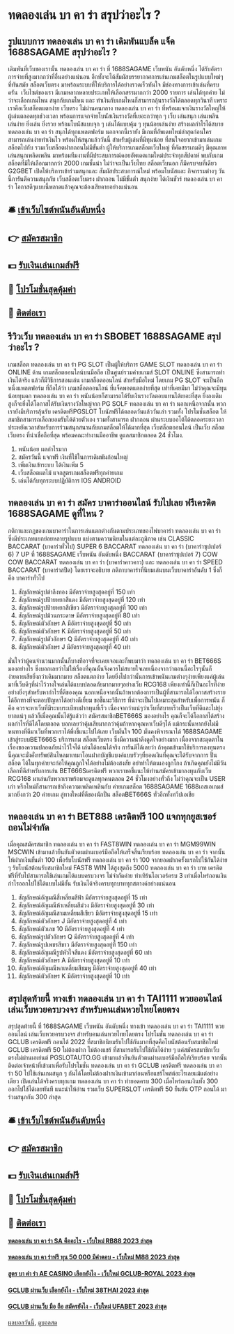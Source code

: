 # ทดลองเล่น บา คา ร่า สรุปว่าอะไร ?
## รูปแบบการ ทดลองเล่น บา คา ร่า เดิมพันแบล็ค แจ็ค 1688SAGAME สรุปว่าอะไร ?
เดิมพันที่เว็บของเรานั้น ทดลองเล่น บา คา ร่า ที่ 1688SAGAME เว็บพนัน อันดับหนึ่ง ได้รับอัตราการจ่ายที่สูงมากกว่าที่อื่นอย่างแน่นอน อีกทั้งจะได้สัมผัสบรรยากาศการเล่นเกมสล็อตในรูปแบบใหม่ๆ ที่ทันสมัย สล็อตเว็บตรง มาพร้อมระบบที่ให้บริการได้อย่างรวดเร็วทันใจ มีช่องทางการเข้าเล่นที่ครบครัน  เว็บไซต์ของเรา มีเกมหลากหลายประเภทให้เลือกสรรมากกว่า 2000 รายการ เล่นได้ทุกค่าย ไม่ว่าจะเลือกเกมไหน สนุกกับเกมไหน และ ทำเงินกับเกมไหนก็สามารถลุ้นรางวัลได้ตลอดทุกวินาที เพราะเราคือเว็บสล็อตแตกง่าย เว็บตรง ไม่ผ่านคนกลาง ทดลองเล่น บา คา ร่า ที่พร้อมแจกเงินรางวัลใหญ่ให้ผู้เล่นตลอดทุกช่วงเวลา พร้อมการแจกจ่ายโบนัสเงินรางวัลที่เยอะกว่าทุก ๆ เว็บ เล่นสนุก เล่นเพลิน เล่นง่าย ยิ่งเล่น ยิ่งรวย พร้อมโบนัสแบบจุก ๆ เล่นได้แบบคุ้ม ๆ ทุนน้อยเล่นง่าย สร้างผลกำไรได้สบาย ทดลองเล่น บา คา ร่า สนุกได้ทุกแพลตฟอร์ม นอกจากนี้เรายัง มีเกมที่อัพเดทใหม่ล่าสุดก่อนใคร สามารถเล่นง่ายทำเงินไว พร้อมให้สนุกแล้ววันนี้
สำหรับผู้เล่นที่มีทุนน้อย ที่สนใจอยากเข้ามาเล่นเกมสล็อตไปกับ รวมเว็บสล็อตฝากถอนไม่มีขั้นต่ำ ผู้ให้บริการเกมสล็อตเว็บใหญ่ ที่คัดสรรเกมดีๆ มีคุณภาพ เล่นสนุกเพลิดเพลิน มาพร้อมทีมงานที่มีประสบการณ์คอยอัพเดตเกมใหม่ประจำทุกสัปดาห์ พบกับเกมสล็อตที่มีให้เลือกมากกว่า 2000 เกมชั้นนำ ไม่ว่าจะเป็นเว็บไทย สล็อตเว็บนอก ก็มีครบจบที่เดียว G2GBET เปิดให้บริการเข้าร่วมสนุกและ สัมผัสประสบการณ์ใหม่ พร้อมโบนัสและ กิจกรรมต่างๆ วันนี้การันตีความสนุกกับ เว็บสล็อตเว็บตรง ฝากถอน ไม่มีขั้นต่ำ สนุกง่าย ได้เงินชัวร์ ทดลองเล่น บา คา ร่า โอกาสดีๆแบบนี้พลาดแล้วคุณจะต้องเสียดายอย่างแน่นอน

## 🛎 [เข้าเว็บไซต์พนันอันดับหนึ่ง](https://bit.ly/3SdLNi2)
## 👉 [สมัครสมาชิก](https://bit.ly/3SdLNi2)
## 💵 [รับเงินเล่นเกมส์ฟรี](https://bit.ly/3dyRKHj)
## 👑 [โปรโมชั่นสุดคุ้มค่า](https://bit.ly/3dyRKHj)
## 📱 [ติดต่อเรา](https://bit.ly/3dyRKHj)

## รีวิวเว็บ ทดลองเล่น บา คา ร่า SBOBET 1688SAGAME สรุปว่าอะไร ?
เกมสล็อต ทดลองเล่น บา คา ร่า PG SLOT เป็นผู้ให้บริการ GAME SLOT ทดลองเล่น บา คา ร่า ONLINE ด้าน เกมสล็อตออนไลน์บนมือถือ เป็นศูนย์รวมค่ายเกมส์ SLOT ONLINE ซึ่งสามารถทำเงินได้จริง แล้วก็มีวิธีการสอนเล่น เกมสล็อตออนไลน์ สำหรับมือใหม่ โดยเกม PG SLOT จะเป็นอีกหนึ่งแพลตฟอร์ม ที่ถือได้ว่า เกมสล็อตออนไลน์ ที่แจ็คพอตแตกง่ายที่สุด เท่าที่เคยมีมา ไม่ว่าคุณจะมีทุนน้อยทุนดก ทดลองเล่น บา คา ร่า พนันน้อยก็สามารถได้รับเงินรางวัลตอบแทนได้เยอะที่สุด ยิ่งลงเดิมสูงก็จะยิ่งได้โอกาสได้รับเงินรางวัลใหญ่จาก PG SOLF ทดลองเล่น บา คา ร่า นอกเหนือจากนั้น พวกเรายังมีบริการลุ้นรับ เครดิตฟรีPGSLOT โบนัสฟรีได้ตลอดวันแล้ววันเล่า รวมทั้ง โปรโมชั่นสล็อต ให้สมาชิกสามารถเลือกยอมรับได้ด้วยตัวเอง รวมทั้งสามารถ ฝากถอน ผ่านระบบออโต้ได้ตลอดระยะเวลา ประหยัดเวลาสำหรับการร่วมสนุกสนานกับเกมสล็อตให้ได้มากที่สุด เว็บสล็อตออนไลน์ เป็นเว็บ สล็อตเว็บตรง ที่น่าเชื่อถือที่สุด พร้อมคณะทำงานมืออาชีพ ดูแลสมาชิกตลอด 24 ชั่วโมง.
1. พนันน้อย ผลกำไรมาก
2. สมัครวันนี้ แจกฟรี เงินที่ใช้ในการเดิมพันก้อนใหญ่
3. เพิ่มเงินเข้าระบบ ได้เงินเพิ่ม 5
4. เว็บสล็อตผลไม้ แจกสูตรเกมสล็อตฟรีทุกค่ายเกม
5. เล่นได้กับทุกระบบปฏิบัติการ IOS ANDROID

## ทดลองเล่น บา คา ร่า สมัคร บาคาร่าออนไลน์ รับไปเลย ฟรีเครดิต 1688SAGAME ดูที่ไหน ?
กติกาและกฎของเกมบาคาร่าในการเล่นแตกต่างกันตามประเภทของไพ่บาคาร่า ทดลองเล่น บา คา ร่า ซึ่งมีประเภทแยกย่อยหลายรูปแบบ แบ่งตามความนิยมในแต่ละภูมิภาค เช่น CLASSIC BACCARAT (บาคาร่าทั่วไป) SUPER 6 BACCARAT ทดลองเล่น บา คา ร่า (บาคาร่าซุปเปอร์ 6) 7 UP ที่ 1688SAGAME เว็บพนัน อันดับหนึ่ง BACCARAT (บาคาร่าซุปเปอร์ 7) COW COW BACCARAT ทดลองเล่น บา คา ร่า (บาคาร่าคาวคาว) และ ทดลองเล่น บา คา ร่า SPEED BACCARAT (บาคาร่าสปีด) โดยเราจะอธิบาย กติกาบาคาร่าที่นิยมเล่นบนเว็บบาคาร่าอันดับ 1 ซึ่งก็คือ บาคาร่าทั่วไป
1. สัญลักษณ์รูปตำลึงทอง มีอัตราจ่ายสูงสุดอยู่ที่ 150 เท่า
2. สัญลักษณ์รูปป้ายหยกสีแดง มีอัตราจ่ายสูงสุดอยู่ที่ 120 เท่า
3. สัญลักษณ์รูปป้ายหยกสีเขียว มีอัตราจ่ายสูงสุดอยู่ที่ 100 เท่า
4. สัญลักษณ์รูปม้วนกระดาษ มีอัตราจ่ายสูงสุดอยู่ที่ 80 เท่า
5. สัญลักษณ์ตัวอักษร A มีอัตราจ่ายสูงสุดอยู่ที่ 50 เท่า
6. สัญลักษณ์ตัวอักษร K มีอัตราจ่ายสูงสุดอยู่ที่ 50 เท่า
7. สัญลักษณ์รูปตัวอักษร Q มีอัตราจ่ายสูงสุดอยู่ที่ 40 เท่า
8. สัญลักษณ์ตัวอักษร J มีอัตราจ่ายสูงสุดอยู่ที่ 40 เท่า

มั่นใจว่าผู้คนจำนวนมากนั้นก็บางทีอาจที่จะเคยเจอและก็พบมาว่า ทดลองเล่น บา คา ร่า BET666S มองอย่างไร ซึ่งบอกเลยว่าไม่ใช่เรื่องที่คุณนั้นจึงควรไม่สบายใจเลยเนื่องจากว่าตอนนี้อะไรๆนั้นก็ง่ายดายเสียยิ่งกว่าเดิมมากมาย สล็อตแตกง่าย โดยยิ่งไปกว่านั้นการเข้าพนันเกมต่างๆง่ายเพียงแค่ผู้เล่นมาที่เว็บดีๆที่น่าไว้วางใจเล่นได้แบบปลอดภัยมากมายๆอย่างเว็บ RCG168 เพียงเท่านี้ก็เป็นอะไรที่ง่ายอย่างยิ่งๆสำหรับหากำไรที่ดีของคุณ นอกเหนือจากนั้นถ้าหากต้องการเป็นผู้ที่สามารถได้โอกาสสร้างรายได้อีกทางที่จะตอบปัญหาได้อย่างดีเยี่ยม ขอชี้แนะวิธีการ ที่น่าจะเป็นไปเหมาะสุดสำหรับเพื่อการพนัน ก็คือ ควรจะหาเว็บที่มีระบบระเบียบฝากทุนที่เร็ว เนื่องจากว่าแน่ๆว่าเว็บที่สบายเร็วเป็นเว็บที่ดีและไม่ยุ่งยากแน่ๆ แล้วก็เมื่อคุณนั้นได้รู้แล้วว่า สมัครสมาชิกBET666S มองอย่างไร คุณก็จะได้โอกาสได้สร้างผลกำไรที่ดีได้โดยตลอด บอกเลยว่าคุ้มเสียมากกว่าคุ้มถ้าหากคุณหาเว็บดีๆได้ แม้กระนั้นหากยังไม่มีหนทางที่ดีมาเว็บที่พวกเราได้พึ่งชี้แนะไปได้เลย
เว็บมั่นใจ 100 มั่นคงพิจารณาได้ 1688SAGAME เข้าสู่ระบบBET666S บริการเกม สล็อตเว็บตรง ซึ่งมีความน่าดึงดูดใจอย่างมาก เนื่องจากสะดุดตาในเรื่องของความปลอดภัยน่าไว้ใจได้ เล่นได้ถอนได้จริง การันตีได้เลยว่า ถ้าคุณเข้ามาใช้บริการลงทุนตรงนี้คุณจะมั่งคั่งทรัพย์สินไหลมาเทมาโอนฝากบัญชีแบงค์แบบรัวๆที่ยอดเงินที่คุณจะได้รับจากการ ปั่นสล็อต ได้ในทุกค่ายจะก่อให้คุณถูกใจได้อย่างไม่ต้องสงสัย อย่าทำให้ตนเองถูกโกง ถ้าเกิดคุณยังไม่มีวันเลือกที่ดีสำหรับการเล่น BET666Sเครดิตฟรี พวกเราขอชี้แนะให้ท่านสมัครเข้ามาลงทุนกับเว็บ RCG168 มาเล่นกับพวกเราพร้อมจะดูแลทุกคนตลอด 24 ชั่วโมงอย่างทั่วถึง ไม่ว่าคุณจะเป็น USER เก่า หรือใหม่ก็สามารถเข้าถึงความเพลิดเพลินกับ ค่ายเกมสล็อต 1688SAGAME 1688เอสเอเกมส์ มากยิ่งกว่า 20 ค่ายเกม ลู่ทางใหม่ที่ดีของนักปั่น สล็อตBET666S ทั่วอีกทั้งทวีปเอเชีย

## ทดลองเล่น บา คา ร่า BET888 เครดิตฟรี 100 แจกทุกยูสเซอร์ ถอนไม่จำกัด
เมื่อคุณสมัครสมาชิก ทดลองเล่น บา คา ร่า FAST8WIN ทดลองเล่น บา คา ร่า MGM99WIN MSCWIN เข้ามาแล้วยืนยันตัวตนผ่านเบอร์มือถือให้เสร็จสิ้นเรียบร้อย ทดลองเล่น บา คา ร่า จากนั้นให้ฝากเงินขั้นต่ำ 100 เพื่อรับโบนัสฟรี ทดลองเล่น บา คา ร่า 100 จากยอดฝากครั้งแรกไปใช้กันได้ง่าย ๆ รับโบนัสต้อนรับสมาชิกใหม่ FAST8 WIN ได้สูงสุดถึง 5000 ทดลองเล่น บา คา ร่า บาท เครดิตฟรีที่รับไปสามารถใช้เล่นเกมได้แบบครบวงจร ไม่จำกัดค่าย ทำเทิร์นโอเวอร์ครบ 3 เท่าเมื่อไหร่ถอนเงินกำไรออกไปใช้ได้แบบไม่มีอั้น รับเงินได้จริงครบทุกบาททุกสตางค์อย่างแน่นอน
1. สัญลักษณ์อัญมณีสี่เหลี่ยมสีฟ้า มีอัตราจ่ายสูงสุดอยู่ที่ 15 เท่า
2. สัญลักษณ์อัญมณีห้าเหลี่ยมสีม่วง มีอัตราจ่ายสูงสุดอยู่ที่ 30 เท่า
3. สัญลักษณ์อัญมณีสามเหลี่ยมสีเขียว มีอัตราจ่ายสูงสุดอยู่ที่ 15 เท่า
4. สัญลักษณ์ตัวอักษร J มีอัตราจ่ายสูงสุดอยู่ที่ 4 เท่า
5. สัญลักษณ์ตัวเลข 10 มีอัตราจ่ายสูงสุดอยู่ที่ 4 เท่า
6. สัญลักษณ์รูปตัวอักษร Q มีอัตราจ่ายสูงสุดอยู่ที่ 4 เท่า
7. สัญลักษณ์รูปเพชรสีขาว มีอัตราจ่ายสูงสุดอยู่ที่ 150 เท่า
8. สัญลักษณ์อัญมณีรูปหัวใจสีแดง มีอัตราจ่ายสูงสุดอยู่ที่ 60 เท่า
9. สัญลักษณ์ตัวอักษร A มีอัตราจ่ายสูงสุดอยู่ที่ 10 เท่า
10. สัญลักษณ์อัญมณีหกเหลี่ยมสีชมพู มีอัตราจ่ายสูงสุดอยู่ที่ 40 เท่า
11. สัญลักษณ์ตัวอักษร K มีอัตราจ่ายสูงสุดอยู่ที่ 10 เท่า

## สรุปสุดท้ายนี้ ทางเข้า ทดลองเล่น บา คา ร่า TAI1111 หวยออนไลน์ เล่นเว็บหวยครบวงจร สำหรับคนเล่นหวยไทยโดยตรง
สรุปสุดท้ายนี้ ที่ 1688SAGAME เว็บพนัน อันดับหนึ่ง ทางเข้า ทดลองเล่น บา คา ร่า TAI1111 หวยออนไลน์ เล่นเว็บหวยครบวงจร สำหรับคนเล่นหวยไทยโดยตรง โปรโมชั่น ทดลองเล่น บา คา ร่า GCLUB เครดิตฟรี ถอนได้ 2022 ที่สมาชิกนิยมรับไปใช้กันมากที่สุดคือโบนัสต้อนรับสมาชิกใหม่ GCLUB เครดิตฟรี 50 ไม่ต้องฝาก ไม่ต้องแชร์ ที่สามารถรับไปใช้กันได้ง่าย ๆ แค่สมัครสมาชิกเว็บตรงไม่ผ่านเอเย่นต์ PGSLOTAUTO.GG เข้ามาแล้วยืนยันตัวตนผ่านเบอร์มือถือให้เรียบร้อย จากนั้นติดต่อเจ้าหน้าที่เข้ามาเพื่อรับโปรโมชั่น ทดลองเล่น บา คา ร่า GCLUB เครดิตฟรี ทดลองเล่น บา คา ร่า 50 ไปใช้เล่นเกมสนุก ๆ กันได้โดยไม่ต้องฝากเงินเข้ามาก่อนหรือแชร์โพสต์อะไรเลยแม้แต่อย่างเดียว เปิดเล่นได้จริงครบทุกเกม ทดลองเล่น บา คา ร่า ทำยอดครบ 300 เมื่อไหร่ถอนเงินทั้ง 300 ออกไปใช้ได้เลยทันที
แนะนำให้อ่าน รวมเว็บ SUPERSLOT เครดิตฟรี 50 ยืนยัน OTP ถอนได้ มาร่วมสนุกกัน 300 ล่าสุด

## 🛎 [เข้าเว็บไซต์พนันอันดับหนึ่ง](https://bit.ly/3SdLNi2)
## 👉 [สมัครสมาชิก](https://bit.ly/3SdLNi2)
## 💵 [รับเงินเล่นเกมส์ฟรี](https://bit.ly/3dyRKHj)
## 👑 [โปรโมชั่นสุดคุ้มค่า](https://bit.ly/3dyRKHj)
## 📱 [ติดต่อเรา](https://bit.ly/3dyRKHj)

#### [ทดลองเล่น บา คา ร่า SA คืออะไร - เว็บใหม่ RB88 2023 ล่าสุด](https://atom.io/themes/ทดลองเล่น%20บา%20คา%20ร่า%20sa%20คืออะไร%20-%20เว็บใหม่%20rb88%202023%20ล่าสุด)
#### [ทดลองเล่น บา คา ร่าฟรี ทุน 50 000 มีคำตอบ - เว็บใหม่ M88 2023 ล่าสุด](https://atom.io/themes/ทดลองเล่น%20บา%20คา%20ร่าฟรี%20ทุน%2050%20000%20มีคำตอบ%20-%20เว็บใหม่%20m88%202023%20ล่าสุด)
#### [สูตร บา ค่า ร่า AE CASINO เลือกยังไง - เว็บใหม่ GCLUB-ROYAL 2023 ล่าสุด](https://atom.io/themes/สูตร%20บา%20ค่า%20ร่า%20ae%20casino%20เลือกยังไง%20-%20เว็บใหม่%20gclub-royal%202023%20ล่าสุด)
#### [GCLUB ผ่านเว็บ เลือกยังไง - เว็บใหม่ 38THAI 2023 ล่าสุด](https://atom.io/themes/gclub%20ผ่านเว็บ%20เลือกยังไง%20-%20เว็บใหม่%2038thai%202023%20ล่าสุด)
#### [GCLUB ผ่านเว็บ มือ ถือ สมัครยังไง - เว็บใหม่ UFABET 2023 ล่าสุด](https://atom.io/themes/gclub%20ผ่านเว็บ%20มือ%20ถือ%20สมัครยังไง%20-%20เว็บใหม่%20ufabet%202023%20ล่าสุด)

[ผลบอลวันนี้](https://siamsport.tv "ผลบอลวันนี้"), [ดูบอลสด](https://siamsport.tv/ดูบอลสด "ดูบอลสด")